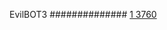 


EvilBOT3
##############
[1 3760](https://www.phylliida.dev/modelwelfare/qwenbailconversationsWithJournals/#ZjAsZjAuxgXJB8sJzQsuNM0NJGMsYyHMESExMg==)
